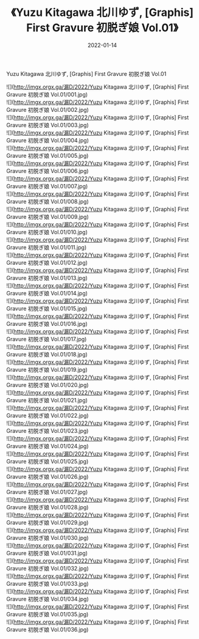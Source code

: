 ﻿---
layout: post
title:  《Yuzu Kitagawa 北川ゆず, [Graphis] First Gravure 初脱ぎ娘 Vol.01》
date:   2022-01-14
img: http://imgx.orgx.ga/漏D/2022/Yuzu Kitagawa 北川ゆず, [Graphis] First Gravure 初脱ぎ娘 Vol.01/000.jpg
categories: [美女, 清纯, 唯美]
---

Yuzu Kitagawa 北川ゆず, [Graphis] First Gravure 初脱ぎ娘 Vol.01

  ![](http://imgx.orgx.ga/漏D/2022/Yuzu Kitagawa 北川ゆず, [Graphis] First Gravure 初脱ぎ娘 Vol.01/001.jpg) <br> ![](http://imgx.orgx.ga/漏D/2022/Yuzu Kitagawa 北川ゆず, [Graphis] First Gravure 初脱ぎ娘 Vol.01/002.jpg) <br> ![](http://imgx.orgx.ga/漏D/2022/Yuzu Kitagawa 北川ゆず, [Graphis] First Gravure 初脱ぎ娘 Vol.01/003.jpg) <br> ![](http://imgx.orgx.ga/漏D/2022/Yuzu Kitagawa 北川ゆず, [Graphis] First Gravure 初脱ぎ娘 Vol.01/004.jpg) <br> ![](http://imgx.orgx.ga/漏D/2022/Yuzu Kitagawa 北川ゆず, [Graphis] First Gravure 初脱ぎ娘 Vol.01/005.jpg) <br> ![](http://imgx.orgx.ga/漏D/2022/Yuzu Kitagawa 北川ゆず, [Graphis] First Gravure 初脱ぎ娘 Vol.01/006.jpg) <br> ![](http://imgx.orgx.ga/漏D/2022/Yuzu Kitagawa 北川ゆず, [Graphis] First Gravure 初脱ぎ娘 Vol.01/007.jpg) <br> ![](http://imgx.orgx.ga/漏D/2022/Yuzu Kitagawa 北川ゆず, [Graphis] First Gravure 初脱ぎ娘 Vol.01/008.jpg) <br> ![](http://imgx.orgx.ga/漏D/2022/Yuzu Kitagawa 北川ゆず, [Graphis] First Gravure 初脱ぎ娘 Vol.01/009.jpg) <br> ![](http://imgx.orgx.ga/漏D/2022/Yuzu Kitagawa 北川ゆず, [Graphis] First Gravure 初脱ぎ娘 Vol.01/010.jpg) <br> ![](http://imgx.orgx.ga/漏D/2022/Yuzu Kitagawa 北川ゆず, [Graphis] First Gravure 初脱ぎ娘 Vol.01/011.jpg) <br> ![](http://imgx.orgx.ga/漏D/2022/Yuzu Kitagawa 北川ゆず, [Graphis] First Gravure 初脱ぎ娘 Vol.01/012.jpg) <br> ![](http://imgx.orgx.ga/漏D/2022/Yuzu Kitagawa 北川ゆず, [Graphis] First Gravure 初脱ぎ娘 Vol.01/013.jpg) <br> ![](http://imgx.orgx.ga/漏D/2022/Yuzu Kitagawa 北川ゆず, [Graphis] First Gravure 初脱ぎ娘 Vol.01/014.jpg) <br> ![](http://imgx.orgx.ga/漏D/2022/Yuzu Kitagawa 北川ゆず, [Graphis] First Gravure 初脱ぎ娘 Vol.01/015.jpg) <br> ![](http://imgx.orgx.ga/漏D/2022/Yuzu Kitagawa 北川ゆず, [Graphis] First Gravure 初脱ぎ娘 Vol.01/016.jpg) <br> ![](http://imgx.orgx.ga/漏D/2022/Yuzu Kitagawa 北川ゆず, [Graphis] First Gravure 初脱ぎ娘 Vol.01/017.jpg) <br> ![](http://imgx.orgx.ga/漏D/2022/Yuzu Kitagawa 北川ゆず, [Graphis] First Gravure 初脱ぎ娘 Vol.01/018.jpg) <br> ![](http://imgx.orgx.ga/漏D/2022/Yuzu Kitagawa 北川ゆず, [Graphis] First Gravure 初脱ぎ娘 Vol.01/019.jpg) <br> ![](http://imgx.orgx.ga/漏D/2022/Yuzu Kitagawa 北川ゆず, [Graphis] First Gravure 初脱ぎ娘 Vol.01/020.jpg) <br> ![](http://imgx.orgx.ga/漏D/2022/Yuzu Kitagawa 北川ゆず, [Graphis] First Gravure 初脱ぎ娘 Vol.01/021.jpg) <br> ![](http://imgx.orgx.ga/漏D/2022/Yuzu Kitagawa 北川ゆず, [Graphis] First Gravure 初脱ぎ娘 Vol.01/022.jpg) <br> ![](http://imgx.orgx.ga/漏D/2022/Yuzu Kitagawa 北川ゆず, [Graphis] First Gravure 初脱ぎ娘 Vol.01/023.jpg) <br> ![](http://imgx.orgx.ga/漏D/2022/Yuzu Kitagawa 北川ゆず, [Graphis] First Gravure 初脱ぎ娘 Vol.01/024.jpg) <br> ![](http://imgx.orgx.ga/漏D/2022/Yuzu Kitagawa 北川ゆず, [Graphis] First Gravure 初脱ぎ娘 Vol.01/025.jpg) <br> ![](http://imgx.orgx.ga/漏D/2022/Yuzu Kitagawa 北川ゆず, [Graphis] First Gravure 初脱ぎ娘 Vol.01/026.jpg) <br> ![](http://imgx.orgx.ga/漏D/2022/Yuzu Kitagawa 北川ゆず, [Graphis] First Gravure 初脱ぎ娘 Vol.01/027.jpg) <br> ![](http://imgx.orgx.ga/漏D/2022/Yuzu Kitagawa 北川ゆず, [Graphis] First Gravure 初脱ぎ娘 Vol.01/028.jpg) <br> ![](http://imgx.orgx.ga/漏D/2022/Yuzu Kitagawa 北川ゆず, [Graphis] First Gravure 初脱ぎ娘 Vol.01/029.jpg) <br> ![](http://imgx.orgx.ga/漏D/2022/Yuzu Kitagawa 北川ゆず, [Graphis] First Gravure 初脱ぎ娘 Vol.01/030.jpg) <br> ![](http://imgx.orgx.ga/漏D/2022/Yuzu Kitagawa 北川ゆず, [Graphis] First Gravure 初脱ぎ娘 Vol.01/031.jpg) <br> ![](http://imgx.orgx.ga/漏D/2022/Yuzu Kitagawa 北川ゆず, [Graphis] First Gravure 初脱ぎ娘 Vol.01/032.jpg) <br> ![](http://imgx.orgx.ga/漏D/2022/Yuzu Kitagawa 北川ゆず, [Graphis] First Gravure 初脱ぎ娘 Vol.01/033.jpg) <br> ![](http://imgx.orgx.ga/漏D/2022/Yuzu Kitagawa 北川ゆず, [Graphis] First Gravure 初脱ぎ娘 Vol.01/034.jpg) <br> ![](http://imgx.orgx.ga/漏D/2022/Yuzu Kitagawa 北川ゆず, [Graphis] First Gravure 初脱ぎ娘 Vol.01/035.jpg) <br> ![](http://imgx.orgx.ga/漏D/2022/Yuzu Kitagawa 北川ゆず, [Graphis] First Gravure 初脱ぎ娘 Vol.01/036.jpg) <br>